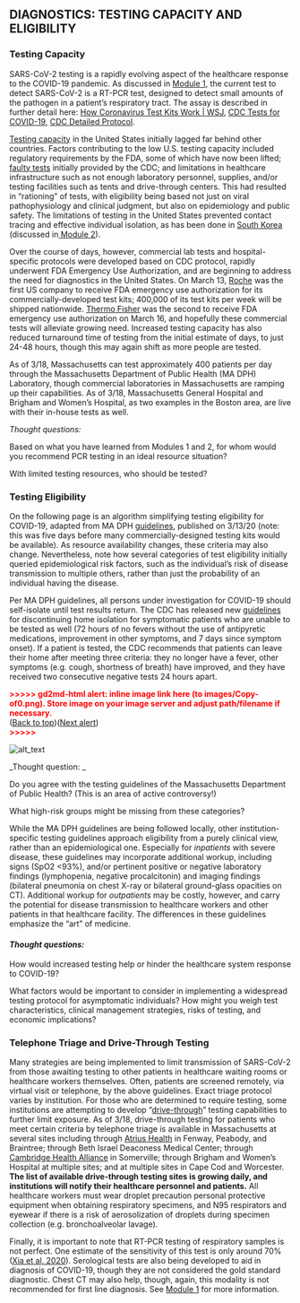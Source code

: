 ## DIAGNOSTICS: TESTING CAPACITY AND ELIGIBILITY

### Testing Capacity

SARS-CoV-2 testing is a rapidly evolving aspect of the healthcare response to the COVID-19 pandemic. As discussed in [Module 1](https://docs.google.com/document/d/1gjUuqTLi7xqMVzgWeYAFulmaIiKzhYY89PVOJJVvlNo/edit#), the current test to detect SARS-CoV-2 is a RT-PCR test, designed to detect small amounts of the pathogen in a patient’s respiratory tract. The assay is described in further detail here: [How Coronavirus Test Kits Work | WSJ](https://www.youtube.com/watch?v=tgyzdgf66eM), [CDC Tests for COVID-19](https://www.cdc.gov/coronavirus/2019-ncov/about/testing.html), [CDC Detailed Protocol](https://www.cdc.gov/coronavirus/2019-ncov/downloads/rt-pcr-panel-for-detection-instructions.pdf). 

[Testing capacity](https://www.wcvb.com/article/massachusetts-coronavirus-covid-19-testing-update-march-15-2020/31630997#) in the United States initially lagged far behind other countries. Factors contributing to the low U.S. testing capacity included regulatory requirements by the FDA, some of which have now been lifted; [faulty tests](https://www.cdc.gov/coronavirus/2019-ncov/about/testing.html) initially provided by the CDC; and limitations in healthcare infrastructure such as not enough laboratory personnel, supplies, and/or testing facilities such as tents and drive-through centers. This had resulted in “rationing” of tests, with eligibility being based not just on viral pathophysiology and clinical judgment, but also on epidemiology and public safety. The limitations of testing in the United States prevented contact tracing and effective individual isolation, as has been done in [South Korea](https://www.npr.org/sections/goatsandsoda/2020/03/13/815441078/south-koreas-drive-through-testing-for-coronavirus-is-fast-and-free) (discussed in[ Module 2](https://docs.google.com/document/d/1EFBj_94umrCbgP3qsdJkjBzWci9uY32wBJL5h8Ap5YA/edit#heading=h.uz01r2lw689y)).

Over the course of days, however, commercial lab tests and hospital-specific protocols were developed based on CDC protocol, rapidly underwent FDA Emergency Use Authorization, and are beginning to address the need for diagnostics in the United States. On March 13, [Roche](https://www.fiercebiotech.com/medtech/roche-begins-shipping-400-000-coronavirus-test-kits-per-week-u-s) was the first US company to receive FDA emergency use authorization for its commercially-developed test kits; 400,000 of its test kits per week will be shipped nationwide. [Thermo Fisher](https://www.fiercebiotech.com/medtech/fda-quickly-oks-its-second-commercial-covid-19-test-from-thermo-fisher) was the second to receive FDA emergency use authorization on March 16, and hopefully these commercial tests will alleviate growing need. Increased testing capacity has also reduced turnaround time of testing from the initial estimate of days, to just 24-48 hours, though this may again shift as more people are tested. 

As of 3/18, Massachusetts can test approximately 400 patients per day through the Massachusetts Department of Public Health (MA DPH) Laboratory, though commercial laboratories in Massachusetts are ramping up their capabilities. As of 3/18, Massachusetts General Hospital and Brigham and Women’s Hospital, as two examples in the Boston area, are live with their in-house tests as well. 

_Thought questions:_

Based on what you have learned from Modules 1 and 2, for whom would you recommend PCR testing in an ideal resource situation? 

With limited testing resources, who should be tested?


### Testing Eligibility

On the following page is an algorithm simplifying testing eligibility for COVID-19, adapted from MA DPH [guidelines](https://www.mass.gov/doc/covid-19-pui-criteria/download), published on 3/13/20 (note: this was five days before many commercially-designed testing kits would be available). As resource availability changes, these criteria may also change. Nevertheless, note how several categories of test eligibility initially queried epidemiological risk factors, such as the individual’s risk of disease transmission to multiple others, rather than just the probability of an individual having the disease. 

Per MA DPH guidelines, all persons under investigation for COVID-19 should self-isolate until test results return. The CDC has released new [guidelines](https://www.cdc.gov/coronavirus/2019-ncov/if-you-are-sick/care-for-someone.html) for discontinuing home isolation for symptomatic patients who are unable to be tested as well (72 hours of no fevers without the use of antipyretic medications, improvement in other symptoms, and 7 days since symptom onset). If a patient is tested, the CDC recommends that patients can leave their home after meeting three criteria: they no longer have a fever, other symptoms (e.g. cough, shortness of breath) have improved, and they have received two consecutive negative tests 24 hours apart.



<p id="gdcalert1" ><span style="color: red; font-weight: bold">>>>>>  gd2md-html alert: inline image link here (to images/Copy-of0.png). Store image on your image server and adjust path/filename if necessary. </span><br>(<a href="#">Back to top</a>)(<a href="#gdcalert2">Next alert</a>)<br><span style="color: red; font-weight: bold">>>>>> </span></p>


![alt_text](images/Copy-of0.png "image_tooltip")


_Thought question: _

Do you agree with the testing guidelines of the Massachusetts Department of Public Health? (This is an area of active controversy!)

What high-risk groups might be missing from these categories? 

While the MA DPH guidelines are being followed locally, other institution-specific testing guidelines approach eligibility from a purely clinical view, rather than an epidemiological one. Especially for _inpatients_ with severe disease, these guidelines may incorporate additional workup, including signs (SpO2 &lt;93%), and/or pertinent positive or negative laboratory findings (lymphopenia, negative procalcitonin) and imaging findings (bilateral pneumonia on chest X-ray or bilateral ground-glass opacities on CT). Additional workup for _outpatients_ may be costly, however, and carry the potential for disease transmission to healthcare workers and other patients in that healthcare facility. The differences in these guidelines emphasize the “art” of medicine.


#### _Thought questions:_

How would increased testing help or hinder the healthcare system response to COVID-19? 

What factors would be important to consider in implementing a widespread testing protocol for asymptomatic individuals? How might you weigh test characteristics, clinical management strategies, risks of testing, and economic implications?


### Telephone Triage and Drive-Through Testing

Many strategies are being implemented to limit transmission of SARS-CoV-2 from those awaiting testing to other patients in healthcare waiting rooms or healthcare workers themselves. Often, patients are screened remotely, via virtual visit or telephone, by the above guidelines. Exact triage protocol varies by institution. For those who are determined to require testing, some institutions are attempting to develop “[drive-through](https://www.nytimes.com/2020/03/17/nyregion/new-rochelle-coronavirus-testing.html)” testing capabilities to further limit exposure. As of 3/18, drive-through testing for patients who meet certain criteria by telephone triage is available in Massachusetts at several sites including through [Atrius Health](https://www.wbur.org/commonhealth/2020/03/17/drive-through-coronavirus-tests-boston) in Fenway, Peabody, and Braintree; through Beth Israel Deaconess Medical Center; through [Cambridge Health Alliance](https://www.nbcboston.com/news/local/remote-coronavirus-testing-facilities-begin-to-open-in-mass/2093138/) in Somerville; through Brigham and Women’s Hospital at multiple sites; and at multiple sites in Cape Cod and Worcester. **The list of available drive-through testing sites is growing daily, and institutions will notify their healthcare personnel and patients.** All healthcare workers must wear droplet precaution personal protective equipment when obtaining respiratory specimens, and N95 respirators and eyewear if there is a risk of aerosolization of droplets during specimen collection (e.g. bronchoalveolar lavage). 

Finally, it is important to note that RT-PCR testing of respiratory samples is not perfect. One estimate of the sensitivity of this test is only around 70% ([Xia et al, 2020](https://pubs.rsna.org/doi/full/10.1148/radiol.2020200642)). Serological tests are also being developed to aid in diagnosis of COVID-19, though they are not considered the gold standard diagnostic. Chest CT may also help, though, again, this modality is not recommended for first line diagnosis. See [Module 1](https://docs.google.com/document/d/1gjUuqTLi7xqMVzgWeYAFulmaIiKzhYY89PVOJJVvlNo/edit#) for more information.